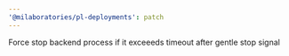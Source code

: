 ```yaml
---
'@milaboratories/pl-deployments': patch
---
```


Force stop backend process if it exceeeds timeout after gentle stop signal
